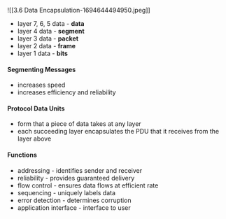 ![[3.6 Data Encapsulation-1694644494950.jpeg]]

- layer 7, 6, 5 data - **data**
- layer 4 data - **segment**
- layer 3 data - **packet**
- layer 2 data - **frame**
- layer 1 data - **bits**

#### Segmenting Messages
- increases speed
- increases efficiency and reliability

#### Protocol Data Units
- form that a piece of data takes at any layer
- each succeeding layer encapsulates the PDU that it receives from the layer above

#### Functions
- addressing - identifies sender and receiver
- reliability - provides guaranteed delivery
- flow control - ensures data flows at efficient rate
- sequencing - uniquely labels data
- error detection - determines corruption
- application interface - interface to user

